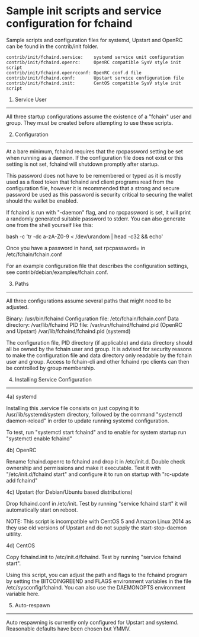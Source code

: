 Sample init scripts and service configuration for fchaind
==========================================================

Sample scripts and configuration files for systemd, Upstart and OpenRC
can be found in the contrib/init folder.

    contrib/init/fchaind.service:    systemd service unit configuration
    contrib/init/fchaind.openrc:     OpenRC compatible SysV style init script
    contrib/init/fchaind.openrcconf: OpenRC conf.d file
    contrib/init/fchaind.conf:       Upstart service configuration file
    contrib/init/fchaind.init:       CentOS compatible SysV style init script

1. Service User
---------------------------------

All three startup configurations assume the existence of a "fchain" user
and group.  They must be created before attempting to use these scripts.

2. Configuration
---------------------------------

At a bare minimum, fchaind requires that the rpcpassword setting be set
when running as a daemon.  If the configuration file does not exist or this
setting is not set, fchaind will shutdown promptly after startup.

This password does not have to be remembered or typed as it is mostly used
as a fixed token that fchaind and client programs read from the configuration
file, however it is recommended that a strong and secure password be used
as this password is security critical to securing the wallet should the
wallet be enabled.

If fchaind is run with "-daemon" flag, and no rpcpassword is set, it will
print a randomly generated suitable password to stderr.  You can also
generate one from the shell yourself like this:

bash -c 'tr -dc a-zA-Z0-9 < /dev/urandom | head -c32 && echo'

Once you have a password in hand, set rpcpassword= in /etc/fchain/fchain.conf

For an example configuration file that describes the configuration settings,
see contrib/debian/examples/fchain.conf.

3. Paths
---------------------------------

All three configurations assume several paths that might need to be adjusted.

Binary:              /usr/bin/fchaind
Configuration file:  /etc/fchain/fchain.conf
Data directory:      /var/lib/fchaind
PID file:            /var/run/fchaind/fchaind.pid (OpenRC and Upstart)
                     /var/lib/fchaind/fchaind.pid (systemd)

The configuration file, PID directory (if applicable) and data directory
should all be owned by the fchain user and group.  It is advised for security
reasons to make the configuration file and data directory only readable by the
fchain user and group.  Access to fchain-cli and other fchaind rpc clients
can then be controlled by group membership.

4. Installing Service Configuration
-----------------------------------

4a) systemd

Installing this .service file consists on just copying it to
/usr/lib/systemd/system directory, followed by the command
"systemctl daemon-reload" in order to update running systemd configuration.

To test, run "systemctl start fchaind" and to enable for system startup run
"systemctl enable fchaind"

4b) OpenRC

Rename fchaind.openrc to fchaind and drop it in /etc/init.d.  Double
check ownership and permissions and make it executable.  Test it with
"/etc/init.d/fchaind start" and configure it to run on startup with
"rc-update add fchaind"

4c) Upstart (for Debian/Ubuntu based distributions)

Drop fchaind.conf in /etc/init.  Test by running "service fchaind start"
it will automatically start on reboot.

NOTE: This script is incompatible with CentOS 5 and Amazon Linux 2014 as they
use old versions of Upstart and do not supply the start-stop-daemon uitility.

4d) CentOS

Copy fchaind.init to /etc/init.d/fchaind. Test by running "service fchaind start".

Using this script, you can adjust the path and flags to the fchaind program by
setting the BITCOINGREEND and FLAGS environment variables in the file
/etc/sysconfig/fchaind. You can also use the DAEMONOPTS environment variable here.

5. Auto-respawn
-----------------------------------

Auto respawning is currently only configured for Upstart and systemd.
Reasonable defaults have been chosen but YMMV.

